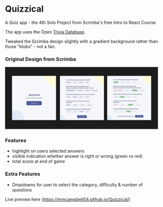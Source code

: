 # Quizzical

A Quiz app - the 4th Solo Project from Scrimba's free Intro to React Course

The app uses the Open [Trivia Database](https://opentdb.com/).

Tweaked the Scrimba design slightly with a gradient background rather than those "blobs" - not a fan.

### Original Design from Scrimba

![This is an image](./Quiz-design.png)

### Features

- highlight on users selected answers
- visible indication whether answer is right or wrong (green vs red)
- total score at end of game

### Extra Features

- Dropdowns for user to select the category, difficulty & number of questions

Live preview here (https://mmcampbell04.github.io/Quizzical/)
